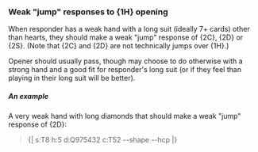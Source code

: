 ### <a name="Weak_jump_responses_to_1H_opening"> Weak "jump" responses to {1H} opening

When responder has a weak hand with a long suit (ideally 7+ cards) other than hearts, they should make a weak "jump" response of {2C}, {2D} or {2S}. (Note that {2C} and {2D} are not technically jumps over {1H}.)

Opener should usually pass, though may choose to do otherwise with a strong hand and a good fit for responder's long suit (or if they feel than playing in their long suit will be better).

##### An example

A very weak hand with long diamonds that should make a weak "jump" response of {2D}:

> {| s:T8 h:5 d:Q975432 c:T52 --shape --hcp |}
